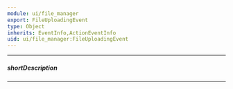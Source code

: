 ```yaml
---
module: ui/file_manager
export: FileUploadingEvent
type: Object
inherits: EventInfo,ActionEventInfo
uid: ui/file_manager:FileUploadingEvent
---
```

---
##### shortDescription
<!-- Description goes here -->

---
<!-- Description goes here -->